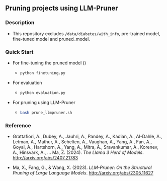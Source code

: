 ## Pruning projects using LLM-Pruner

### Description

- This repository excludes `/data/diabetes/with_info`, pre-trained model, fine-tuned model and pruned_model.

### Quick Start

- For fine-tuning the pruned model ()

  - ```bash
    python finetuning.py
    ```

- For evaluation

  - ```bash
    python evaluation.py
    ```

- For pruning using LLM-Pruner

  - ```bash
    bash prune_llmpruner.sh
    ```

### Reference

- Grattafiori, A., Dubey, A., Jauhri, A., Pandey, A., Kadian, A., Al-Dahle, A., Letman, A., Mathur, A., Schelten, A., Vaughan, A., Yang, A., Fan, A., Goyal, A., Hartshorn, A., Yang, A., Mitra, A., Sravankumar, A., Korenev, A., Hinsvark, A., … Ma, Z. (2024). *The Llama 3 Herd of Models*. http://arxiv.org/abs/2407.21783

- Ma, X., Fang, G., & Wang, X. (2023). *LLM-Pruner: On the Structural Pruning of Large Language Models*. http://arxiv.org/abs/2305.11627